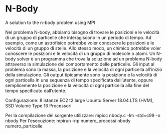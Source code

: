 # N-Body
 A solution to the n-body problem using MPI
 
 
Nel problema N-body, abbiamo bisogno di trovare le posizioni e le velocità di un gruppo di particelle che interagiscono in un periodo di tempo. Ad esempio, come un astrofisico potrebbe voler conoscere le posizioni e le velocità di un gruppo di stelle. Allo stesso modo, un chimico potrebbe voler conoscere le posizioni e le velocità di un gruppo di molecole o atomi. 
Un N-body solver è un programma che trova la soluzione ad un problema N-body attraverso la simulazione del comportamento delle particelle. Gli input al problema sono la massa, la posizione e la velocità di ogni particella all’inizio della simulazione. Gli output tipicamente sono la posizione e la velocità di ogni particella in una sequenza di tempo specificata dall’utente, oppure semplicemente la posizione e la velocità di ogni particella alla fine del tempo specificato dall’utente.   


Configurazione: 
8 istanze EC2 t2.large Ubuntu Server 18.04 LTS (HVM), SSD Volume Type 
16 Processori  

Per la compilazione del sorgente utilizzare: 
mpicc nbody.c -lm -std=c99 -o nbody 
Per l'esecuzione: 
mpirun -np numero_processi nbody numero_particelle 
  


